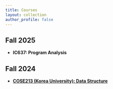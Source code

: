 ```yaml
---
title: Courses
layout: collection 
author_profile: false 
---
```

<!--img src="images/me.png" alt="me" width="160" style="right-margin: 10rem; float: left"/-->
 

## Fall 2025
+ **IC637: Program Analysis**

## Fall 2024

+ [**COSE213 (Korea University): Data Structure**](./cose213/2024/)

 
  
  

